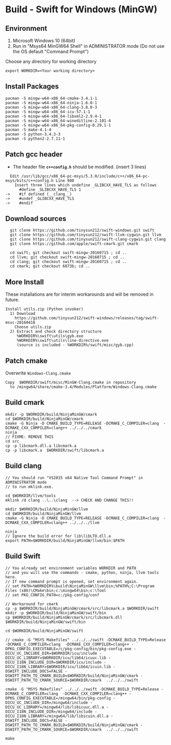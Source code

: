 # Build - Swift for Windows (MinGW)

Environment
----------------

1. Microsoft Windows 10 (64bit)
2. Run in "Msys64 MinGW64 Shell" in ADMINISTRATOR mode
   (Do not use the OS default "Command Prompt")

Choose any directory for working directory
```
export WORKDIR=<Your working directory>
```

Install Packages
----------------------
```
pacman -S mingw-w64-x86_64-cmake-3.4.1-1
pacman -S mingw-w64-x86_64-ninja-1.6.0-1
pacman -S mingw-w64-x86_64-clang-3.8.0-3
pacman -S mingw-w64-x86_64-icu-57.1-1
pacman -S mingw-w64-x86_64-libxml2-2.9.4-1
pacman -S mingw-w64-x86_64-wineditline-2.101-4
pacman -S mingw-w64-x86_64-pkg-config-0.29.1-1
pacman -S make-4.1-4
pacman -S python-3.4.3-3
pacman -S python2-2.7.11-1
```

Patch gcc header
----------------
  
 - The header file **`c++config.h`** should be modified. (insert 3 lines)
```
  Edit /usr/lib/gcc/x86_64-pc-msys/5.3.0/include/c++/x86_64-pc-msys/bits/c++config.h Line 980
    Insert three lines which undefine _GLIBCXX_HAVE_TLS as follows
      #define _GLIBCXX_HAVE_TLS 1
->    #if defined (__clang__)
->    #undef _GLIBCXX_HAVE_TLS
->    #endif
``` 

Download sources
----------------
```
  git clone https://github.com/tinysun212/swift-windows.git swift
  git clone https://github.com/tinysun212/swift-llvm-cygwin.git llvm
  git clone https://github.com/tinysun212/swift-clang-cygwin.git clang
  git clone https://github.com/apple/swift-cmark.git cmark

  cd swift; git checkout swift-mingw-20160715 ; cd ..
  cd llvm; git checkout swift-mingw-20160715 ; cd ..
  cd clang; git checkout swift-mingw-20160715 ; cd ..
  cd cmark; git checkout 6873b; cd ..
```

More Install
------------
These installations are for interim workarounds and will be removed in future.
```
Install utils.zip (Python invoker)
  1) Download
    https://github.com/tinysun212/swift-windows/releases/tag/swift-msvc-20160418
	Choose utils.zip
  2) Extract and check directory structure 
     %WORKDIR%\swift\utils\gyb.exe
     %WORKDIR%\swift\utils\line-directive.exe
     (source is included - %WORKDIR%/swift/misc/gyb.cpp)
```

Patch cmake
-----------
Overwrite ```Windows-Clang.cmake```
```
Copy  $WORKDIR/swift/misc/MinGW-Clang.cmake in repository
  to /mingw64/share/cmake-3.4/Modules/Platform/Windows-Clang.cmake
```

Build cmark
-----------
```
mkdir -p $WORKDIR/build/NinjaMinGW/cmark
cd $WORKDIR/build/NinjaMinGW/cmark
cmake -G Ninja -D CMAKE_BUILD_TYPE=RELEASE -DCMAKE_C_COMPILER=clang  -DCMAKE_CXX_COMPILER=clang++ ../../../cmark
ninja
// FIXME: REMOVE THIS
cd src
cp -p libcmark.dll.a libcmark.a
cp -p libcmark.a  $WORKDIR/swift/libcmark.a
```

Build clang
-----------
```
// You should run "VS2015 x64 Native Tool Command Prompt" in ADMINISTRATOR mode
// to run mklink.exe.

cd $WORKDIR/llvm/tools
mklink /d clang ..\..\clang  --> CHECK AND CHANGE THIS!! 

mkdir $WORKDIR/build/NinjaMinGW/llvm
cd $WORKDIR/build/NinjaMinGW/llvm
cmake -G Ninja -D CMAKE_BUILD_TYPE=RELEASE -DCMAKE_C_COMPILER=clang  -DCMAKE_CXX_COMPILER=clang++ ../../../llvm

ninja
// Ignore the build error for lib\libLTO.dll.a
export PATH=$WORKDIR/build/NinjaMinGW/llvm/bin:$PATH
```

Build Swift
-----------
```
// You already set environment variables WORKDIR and PATH
// and you will use the commands - cmake, python, ninja, llvm tools here.
// If new command prompt is opened, set environment again.
// set PATH=%WORKDIR%\build\NinjaMinGW\llvm\bin;%PATH%;C:\Program Files (x86)\CMake\bin;c:\mingw64\bin;c:\Tool
// set PKG_CONFIG_PATH=c:/pkg-config/conf

// Workaround for cmark
cp -p $WORKDIR/build/NinjaMinGW/cmark/src/libcmark.a $WORKDIR/swift
mkdir -p $WORKDIR/build/NinjaMinGW/swift/bin		
cp $WORKDIR/build/NinjaMinGW/cmark/src/libcmark.dll $WORKDIR/build/NinjaMinGW/swift/bin		

cd $WORKDIR/build/NinjaMinGW/swift

// cmake -G "MSYS Makefiles" ../../../swift -DCMAKE_BUILD_TYPE=Release -DCMAKE_C_COMPILER=clang  -DCMAKE_CXX_COMPILER=clang++ -DPKG_CONFIG_EXECUTABLE=/c/pkg-config/bin/pkg-config.exe -DICU_UC_INCLUDE_DIR=$WORKDIR/icu/include -DICU_UC_LIBRARY=$WORKDIR/icu/lib64/icuuc.lib -DICU_I18N_INCLUDE_DIR=$WORKDIR/icu/include -DICU_I18N_LIBRARY=$WORKDIR/icu/lib64/icuin.lib -DSWIFT_INCLUDE_DOCS=FALSE -DSWIFT_PATH_TO_CMARK_BUILD=$WORKDIR/build/NinjaMinGW/cmark -DSWIFT_PATH_TO_CMARK_SOURCE=$WORKDIR/cmark  ../../../swift

cmake -G "MSYS Makefiles" ../../../swift -DCMAKE_BUILD_TYPE=Release -DCMAKE_C_COMPILER=clang  -DCMAKE_CXX_COMPILER=clang++ -DPKG_CONFIG_EXECUTABLE=/mingw64/bin/pkg-config -DICU_UC_INCLUDE_DIR=/mingw64/include -DICU_UC_LIBRARY=/mingw64/lib/libicuuc.dll.a -DICU_I18N_INCLUDE_DIR=/mingw64/include -DICU_I18N_LIBRARY=/mingw64/lib/libicuin.dll.a -DSWIFT_INCLUDE_DOCS=FALSE -DSWIFT_PATH_TO_CMARK_BUILD=$WORKDIR/build/NinjaMinGW/cmark -DSWIFT_PATH_TO_CMARK_SOURCE=$WORKDIR/cmark  ../../../swift

make
```
